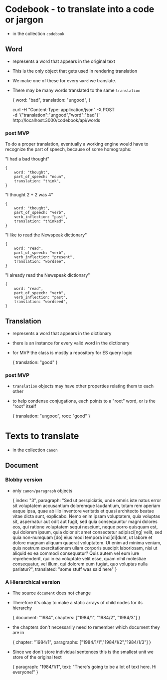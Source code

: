 # Codebook - to translate into a code or jargon

- in the collection `codebook`

## Word

- represents a word that appears in the original text
- This is the only object that gets used in rendering translation
- We make one of these for every `word` we translate. 
- There may be many words translated to the same `translation`


    {
        word: "bad",
        translation: "ungood",
    }

    curl -H "Content-Type: application/json" -X POST \
        -d '{"translation":"ungood","word":"bad"}' http://localhost:3000/codebook/api/words

### post MVP

To do a proper translation, eventually a working engine would have to recognize the part of speech, 
because of some homographs:

"I had a bad thought"

    {
        word: "thought",
        part_of_speech: "noun",
        translation: "think",
    }

"I thought 2 + 2 was 4"

    {
        word: "thought",
        part_of_speech: "verb",
        verb_inflection: "past",
        translation: "thinked",
    }
 
"I like to read the Newspeak dictionary"
 
    {
        word: "read",
        part_of_speech: "verb",
        verb_inflection: "present",
        translation: "wordsee",
    }
 
 "I already read the Newspeak dictionary"
 
    {
        word: "read",
        part_of_speech: "verb",
        verb_inflection: "past",
        translation: "wordseed",
    }

## Translation

- represents a word that appears in the dictionary
- there is an instance for every valid word in the dictionary
- for MVP the class is mostly a repository for ES query logic


    {
        translation: "good"
    }


### post MVP

- `translation` objects may have other properties relating them to each other
- to help condense conjugations, each points to a "root" word, or is the "root" itself
 
 
    {
        translation: "ungood",
        root: "good"
    }

# Texts to translate

- in the collection `canon`

## Document

### Blobby version

- only `canon/paragraph` objects


    {
        index: "3",
        paragraph: "Sed ut perspiciatis, unde omnis iste natus error sit voluptatem accusantium doloremque laudantium, totam rem aperiam eaque ipsa, quae ab illo inventore veritatis et quasi architecto beatae vitae dicta sunt, explicabo. Nemo enim ipsam voluptatem, quia voluptas sit, aspernatur aut odit aut fugit, sed quia consequuntur magni dolores eos, qui ratione voluptatem sequi nesciunt, neque porro quisquam est, qui dolorem ipsum, quia dolor sit amet consectetur adipisci[ng] velit, sed quia non-numquam [do] eius modi tempora inci[di]dunt, ut labore et dolore magnam aliquam quaerat voluptatem. Ut enim ad minima veniam, quis nostrum exercitationem ullam corporis suscipit laboriosam, nisi ut aliquid ex ea commodi consequatur? Quis autem vel eum iure reprehenderit, qui in ea voluptate velit esse, quam nihil molestiae consequatur, vel illum, qui dolorem eum fugiat, quo voluptas nulla pariatur?",
        translated: "some stuff was said here" 
    } 


### A Hierarchical version

- The source `document` does not change
- Therefore it's okay to make a static arrays of child nodes for its hierarchy


    {
        document: "1984",
        chapters: ["1984/1",
                   "1984/2",
                   "1984/3"]
    }

- the chapters don't necessarily need to remember which document they are in 

    
    {
        chapter: "1984/1",
        paragraphs: ["1984/1/1","1984/1/2","1984/1/3"]
    }


- Since we don't store individual sentences this is the smallest unit we store of the original text 


    {
        paragraph: "1984/1/1",
        text: "There's going to be a lot of text here. Hi everyone!"
    }
